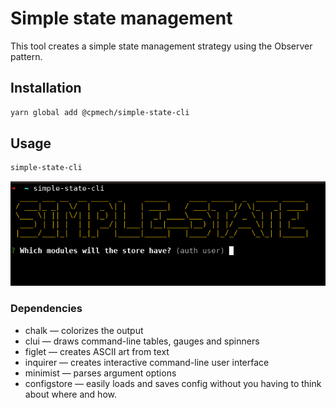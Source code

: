 # Simple state management

This tool creates a simple state management strategy using the Observer pattern.

## Installation

```bash
yarn global add @cpmech/simple-state-cli
```

## Usage

```bash
simple-state-cli
```

<img src="sshot01.png">

### Dependencies

- chalk — colorizes the output
- clui — draws command-line tables, gauges and spinners
- figlet — creates ASCII art from text
- inquirer — creates interactive command-line user interface
- minimist — parses argument options
- configstore — easily loads and saves config without you having to think about where and how.
